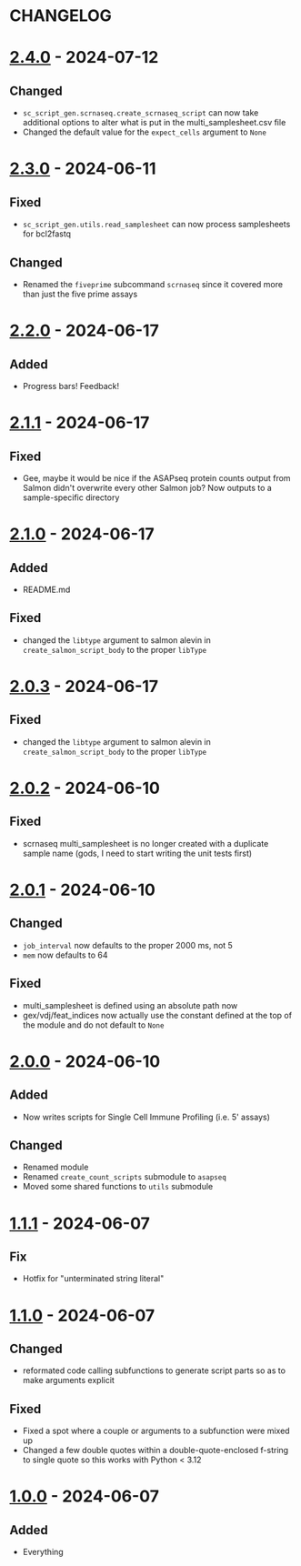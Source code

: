 # CHANGELOG

# [2.4.0] - 2024-07-12

## Changed

- `sc_script_gen.scrnaseq.create_scrnaseq_script` can now take additional options to alter what is put in the 
    multi_samplesheet.csv file
- Changed the default value for the `expect_cells` argument to `None`

# [2.3.0] - 2024-06-11

## Fixed

- `sc_script_gen.utils.read_samplesheet` can now process samplesheets for bcl2fastq

## Changed

- Renamed the `fiveprime` subcommand `scrnaseq` since it covered more than just the
    five prime assays

# [2.2.0] - 2024-06-17

## Added

- Progress bars! Feedback!

# [2.1.1] - 2024-06-17

## Fixed

- Gee, maybe it would be nice if the ASAPseq protein counts output from Salmon didn't overwrite every other Salmon job?
    Now outputs to a sample-specific directory

# [2.1.0] - 2024-06-17

## Added

- README.md

## Fixed

- changed the `libtype` argument to salmon alevin in `create_salmon_script_body` to the proper `libType`

# [2.0.3] - 2024-06-17

## Fixed

- changed the `libtype` argument to salmon alevin in `create_salmon_script_body` to the proper `libType`

# [2.0.2] - 2024-06-10

## Fixed

- scrnaseq multi_samplesheet is no longer created with a duplicate sample name (gods, I need to start writing 
    the unit tests first)

# [2.0.1] - 2024-06-10

## Changed

- `job_interval` now defaults to the proper 2000 ms, not 5
- `mem` now defaults to 64

## Fixed

- multi_samplesheet is defined using an absolute path now
- gex/vdj/feat_indices now actually use the constant defined at the top of the module and do not default to `None`

# [2.0.0] - 2024-06-10

## Added

- Now writes scripts for Single Cell Immune Profiling (i.e. 5' assays)

## Changed

- Renamed module
- Renamed `create_count_scripts` submodule to `asapseq`
- Moved some shared functions to `utils` submodule

# [1.1.1] - 2024-06-07

## Fix

- Hotfix for "unterminated string literal"

# [1.1.0] - 2024-06-07

## Changed

- reformated code calling subfunctions to generate script parts so as to make arguments explicit

## Fixed

- Fixed a spot where a couple or arguments to a subfunction were mixed up
- Changed a few double quotes within a double-quote-enclosed f-string to single quote so this works with 
    Python < 3.12

# [1.0.0] - 2024-06-07

## Added

- Everything

[2.4.0]: https://github.com/milescsmith/asap-script-gen/compare/2.3.0..2.4.0
[2.3.0]: https://github.com/milescsmith/asap-script-gen/compare/2.2.0..2.3.0
[2.2.0]: https://github.com/milescsmith/asap-script-gen/compare/2.1.1..2.2.0
[2.1.1]: https://github.com/milescsmith/asap-script-gen/compare/2.1.0..2.1.1
[2.1.0]: https://github.com/milescsmith/asap-script-gen/compare/2.0.3..2.1.0
[2.0.3]: https://github.com/milescsmith/asap-script-gen/compare/2.0.2..2.0.3
[2.0.2]: https://github.com/milescsmith/asap-script-gen/compare/2.0.1..2.0.2
[2.0.1]: https://github.com/milescsmith/asap-script-gen/compare/2.0.0..2.0.1
[2.0.0]: https://github.com/milescsmith/asap-script-gen/compare/1.1.1..2.0.0
[1.1.1]: https://github.com/milescsmith/asap-script-gen/compare/1.1.0..1.1.1
[1.1.0]: https://github.com/milescsmith/asap-script-gen/compare/1.0.0..1.1.0
[1.0.0]: https://github.com/milescsmith/asap-script-gen/releases/tag/1.0.0